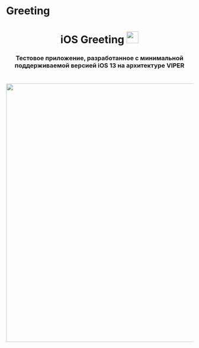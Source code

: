 # Greeting
<h1 align="center">iOS Greeting
<img src="https://github.com/blackcater/blackcater/raw/main/images/Hi.gif" height="32"/></h1>

<h3 align="center">Тестовое приложение, разработанное с минимальной поддерживаемой версией iOS 13 на архитектуре VIPER</h3>



<h1 align="center"><img src="https://github.com/bodrrovva/Greeting/blob/main/Preview.gif" height="700"></h1>
